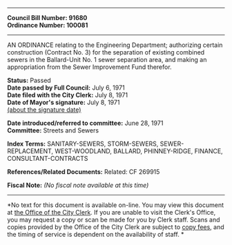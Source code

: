 * * * * *  
  
**Council Bill Number: [](#h0)[](#h2)91680**   
**Ordinance Number: 100081**  
  
* * * * *  
  
AN ORDINANCE relating to the Engineering Department; authorizing certain construction (Contract No. 3) for the separation of existing combined sewers in the Ballard-Unit No. 1 sewer separation area, and making an appropriation from the Sewer Improvement Fund therefor.  
  
**Status:** Passed   
**Date passed by Full Council:** July 6, 1971   
**Date filed with the City Clerk:** July 8, 1971   
**Date of Mayor's signature:** July 8, 1971   
[(about the signature date)](/~public/approvaldate.htm)   
  
  
**Date introduced/referred to committee:** June 28, 1971   
**Committee:** Streets and Sewers   
  
**Index Terms:** SANITARY-SEWERS, STORM-SEWERS, SEWER-REPLACEMENT, WEST-WOODLAND, BALLARD, PHINNEY-RIDGE, FINANCE, CONSULTANT-CONTRACTS  
  
**References/Related Documents:** Related: CF 269915  
  
**Fiscal Note:** *(No fiscal note available at this time)*  
  
* * * * *  
  
*No text for this document is available on-line. You may view this document at [the Office of the City Clerk](http://www.seattle.gov/leg/clerk/contactUs.htm). If you are unable to visit the Clerk's Office, you may request a copy or scan be made for you by Clerk staff. Scans and copies provided by the Office of the City Clerk are subject to [copy fees](http://clerk.seattle.gov/~public/clerkfees.htm), and the timing of service is dependent on the availability of staff. *  
  
  
